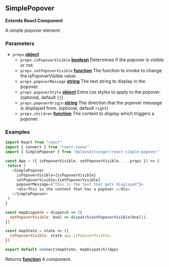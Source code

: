 <!-- Generated by documentation.js. Update this documentation by updating the source code. -->

## SimplePopover

**Extends React.Component**

A simple popover element.

### Parameters

-   `props` **[object][1]** 
    -   `props.isPopoverVisible` **[boolean][2]** Determines if the popover is visible or not.
    -   `props.setPopoverVisible` **[function][3]** The function to invoke to change the isPopoverVisible value.
    -   `props.popoverMessage` **[string][4]** The text string to display in the popover.
    -   `props.popoverStyle` **[object][1]** Extra css styles to apply to the popover. (optional, default `{}`)
    -   `props.popoverOrigin` **[string][4]** The direction that the popover message is displayed from. (optional, default `right`)
    -   `props.children` **[function][3]** The content to display which triggers a popover.

### Examples

```javascript
import React from "react"
import { connect } from "react-redux"
import { SimplePopover } from "@alexseitsinger/react-simple-popover"

const App = ({ isPopoverVisible, setPopoverVisible, ...props }) => {
 return (
   <SimplePopover
     isPopoverVisible={isPopoverVisible}
     setPopoverVisible={setPopoverVisible}
     popoverMessage={"This is the text that gets displayed"}>
     <div>This is the content that has a popover.</div>
   </SimplePopover>
 )
}

const mapDispatch = dispatch => ({
  setPopoverVisible: bool => dispatch(setPopoverVisible(bool)),
})

const mapState = state => ({
  isPopoverVisible: state.app.isPopoverVisible,
})

export default connect(mapState, mapDispatch)(App)
```

Returns **[function][3]** A component.

[1]: https://developer.mozilla.org/docs/Web/JavaScript/Reference/Global_Objects/Object

[2]: https://developer.mozilla.org/docs/Web/JavaScript/Reference/Global_Objects/Boolean

[3]: https://developer.mozilla.org/docs/Web/JavaScript/Reference/Statements/function

[4]: https://developer.mozilla.org/docs/Web/JavaScript/Reference/Global_Objects/String
